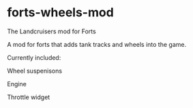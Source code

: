 # forts-wheels-mod
The Landcruisers mod for Forts

A mod for forts that adds tank tracks and wheels into the game.

Currently included:

Wheel suspenisons

Engine

Throttle widget
